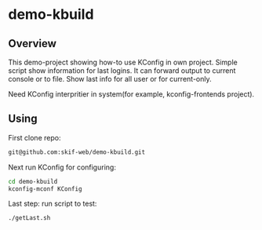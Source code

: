 # demo-kbuild

## Overview
This demo-project showing how-to use KConfig in own project.
Simple script show information for last logins. It can forward output to current console or to file. Show last info for all user or for current-only.

Need KConfig interpritier in system(for example, kconfig-frontends project).

## Using
First clone repo:
```bash
git@github.com:skif-web/demo-kbuild.git
```

Next run KConfig for configuring:
```bash
cd demo-kbuild
kconfig-mconf KConfig
```

Last step: run script to test:
```
./getLast.sh
```